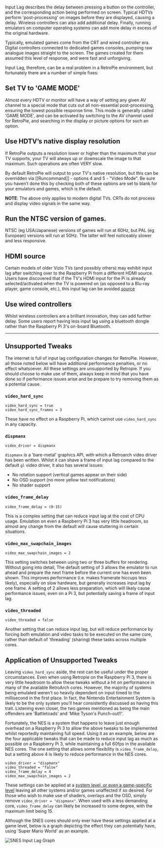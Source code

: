 Input Lag describes the delay between pressing a button on the controller, and the corresponding action being performed on screen. Typical HDTVs perform 'post-processing' on images before they are displayed, causing a delay. Wireless controllers can also add additional delay. Finally, running emulators on computer operating systems can add more delay in excess of the original hardware.

Typically, emulated games come from the CRT and wired controller era. Digital controllers connected to dedicated games consoles, pumping raw analogue images straight to the screen. The games created for them assumed this level of response, and were fast and unforgiving.

Input Lag, therefore, can be a real problem in a RetroPie environment, but fortunately there are a number of simple fixes:

## Set TV to 'GAME MODE'
Almost every HDTV or monitor will have a way of setting any given AV channel to a special mode that cuts out all non-essential post-processing, ensuring the lowest possible response time. This mode is generally called 'GAME MODE', and can be activated by switching to the AV channel used for RetroPie, and searching in the display or picture options for such an option.

## Use HDTV’s native display resolution
If RetroPie outputs a resolution lower or higher than the maximum that your TV supports, your TV will always up or downscale the image to that maximum. Such operations are often VERY slow. 

By default RetroPie will output to your TV's native resolution, but this can be overridden via [[Runcommand]] - options 4 and 5 - "Video Mode". Be sure you haven’t done this by checking both of these options are set to blank for your emulators and games, which is the default.

**NOTE**: The above only applies to modern digital TVs. CRTs do not process and display video signals in the same way.

## Run the NTSC version of games.
NTSC (eg USA/Japanese) versions of games will run at 60Hz, but PAL (eg European) versions will run at 50Hz. The latter will feel noticeably slower and less responsive. 

## HDMI source
Certain models of older Vizio TVs (and possibly others) may exhibit input lag after switching over to the Raspberry Pi from a different HDMI source. Users have discovered that if the TV's HDMI input for the Pi is already selected/activated when the TV is powered on (as opposed to a Blu-ray player, game console, etc.), this input lag can be avoided.[source](https://retropie.org.uk/forum/topic/8552/psa-possible-source-of-controller-input-lag)

## Use wired controllers
Whilst wireless controllers are a brilliant innovation, they can add further delay. Some users report having less input lag using a bluetooth dongle rather than the Raspberry Pi 3's on-board Bluetooth.

***

## Unsupported Tweaks
The internet is full of input lag configuration changes for RetroPie. However, all those noted below will have additional performance penalties, or no effect whatsoever. All these settings are unsupported by Retropie. If you should choose to make use of them, always keep in mind that you have done so if performance issues arise and be prepare to try removing them as a potential cause.

### `video_hard_sync`
```
video_hard_sync = true
video_hard_sync_frames = 3
```
These have no effect on a Raspberry Pi, which cannot use `video_hard_sync` in any capacity.

### `dispmanx`
```
video_driver = dispmanx
```
`dispmanx` is a 'bare-metal' graphics API, with which a Retroarch video driver has been written. Whilst it can shave a frame of input lag compared to the default `gl` video driver, it also has several issues:
* No rotation support (vertical games appear on their side)
* No OSD support (no more yellow text notifications)
* No shader support

### `video_frame_delay`
```
video_frame_delay = (0-15)
```
This is a complex setting that can reduce input lag at the cost of CPU usage. Emulation on even a Raspberry Pi 3 has very little headroom, so almost any change from the default will cause stuttering in certain situations.

### `video_max_swapchain_images`
```
video_max_swapchain_images = 2
```
This setting switches between using two or three buffers for rendering. Without going into detail, The default setting of 3 allows the emulator to run ahead and prepare the next frame before the current one has even been shown. This improves performance (i.e. makes framerate hiccups less likely), especially on slow hardware, but generally increases input lag by one frame. A setting of 2 allows less preparation, which will likely cause performance issues, even on a Pi 3, but potentially saving a frame of input lag.

### `video_threaded`
```
video_threaded = false
```
Another setting that can reduce input lag, but will reduce performance by forcing both emulation and video tasks to be executed on the same core, rather than default of 'threading' (sharing) these tasks across multiple cores.

## Application of Unsupported Tweaks

Leaving `video_hard_sync` aside, the rest can be useful under the proper circumstances. Even when using Retropie on the Raspberry Pi 3, there is very little headroom to allow these tweaks without a hit on performance in many of the available RetroArch cores. However, the majority of systems being emulated weren't so heavily dependent on input timed to the millisecond in the first place. In fact, the Nintendo Entertainment System is likely to be the only system you'll hear consistently discussed as having this trait. Listening even closer, the two games mentioned as being the main offenders are 'Battletoads' and 'Mike Tyson's Punch-out!!'.

Fortunately, the NES is a system that happens to leave just enough overhead on a Raspberry Pi 3 to allow the above tweaks to be implemented whilst reportedly maintaining full speed. Using it as an example, below are the four applicable tweaks that can be made to reduce input lag as much as possible on a Raspberry Pi 3, while maintaining a full 60fps in the available NES cores. The one setting that allows some flexibility is `video_frame_delay`, but a setting above 4 is likely to reduce performance in the NES cores.

```
video_driver = "dispmanx"
video_threaded = "false"
video_frame_delay = 4
video_max_swapchain_images = 2
```

These settings can be applied at a [system level, or even a game-specific level](https://github.com/RetroPie/RetroPie-Setup/wiki/RetroArch-Configuration#config-hierarchy) leaving all other systems and/or games unaffected if so desired. For those who wish to make use of shaders, overlays and the OSD, simply remove `video_driver = "dispmanx"`. When used with a less demanding core, `video_frame_delay` can likely be increased to some degree, with the maximum limit being 15.

Although the SNES cores should only ever have these settings applied at a game level, below is a graph depicting the effect they can potentially have, using 'Super Mario World' as an example.

![SNES Input Lag Graph](https://user-images.githubusercontent.com/18494695/38519182-f5616840-3c0c-11e8-89fb-dae734d01e81.gif)
